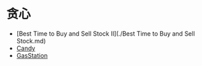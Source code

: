 # **贪心**

* [Best Time to Buy and Sell Stock II](./Best Time to Buy and Sell Stock.md)
* [Candy](./Candy.md)
* [GasStation](GasStation.md)